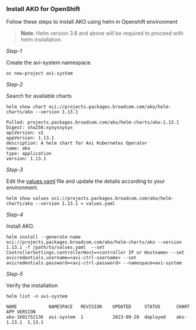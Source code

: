### Install AKO for OpenShift

Follow these steps to install AKO using helm in Openshift environment

> **Note**: Helm version 3.8 and above will be required to proceed with helm installation.

*Step-1*

Create the avi-system namespace.

```
oc new-project avi-system
```

*Step-2*

Search for available charts

```
helm show chart oci://projects.packages.broadcom.com/ako/helm-charts/ako --version 1.13.1

Pulled: projects.packages.broadcom.com/ako/helm-charts/ako:1.13.1
Digest: sha256:xyxyxxyxyx
apiVersion: v2
appVersion: 1.13.1
description: A helm chart for Avi Kubernetes Operator
name: ako
type: application
version: 1.13.1
```

*Step-3*

Edit the [values.yaml](../install/helm.md#parameters) file and update the details according to your environment.

```
helm show values oci://projects.packages.broadcom.com/ako/helm-charts/ako --version 1.13.1 > values.yaml

```

*Step-4*

Install AKO.

```
helm install --generate-name oci://projects.packages.broadcom.com/ako/helm-charts/ako --version 1.13.1 -f /path/to/values.yaml  --set ControllerSettings.controllerHost=<controller IP or Hostname> --set avicredentials.username=<avi-ctrl-username> --set avicredentials.password=<avi-ctrl-password> --namespace=avi-system
```


*Step-5*

Verify the installation

```
helm list -n avi-system

NAME          	NAMESPACE 	REVISION	UPDATED     STATUS  	CHART    	APP VERSION
ako-1691752136	avi-system	1       	2023-09-28	deployed	ako-1.13.1	1.13.1
```


